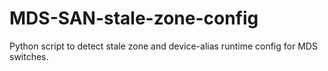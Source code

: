 # MDS-SAN-stale-zone-config
Python script to detect stale zone and device-alias runtime config for MDS switches. 
